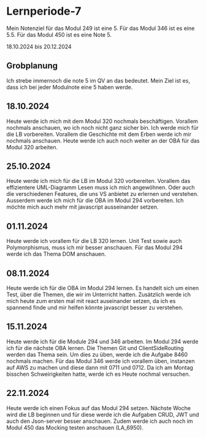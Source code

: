 # Lernperiode-7

Mein Notenziel für das Modul 249 ist eine 5. Für das Modul 346 ist es eine 5.5. Für das Modul 450 ist es eine Note 5.
 
18.10.2024 bis 20.12.2024

## Grobplanung

Ich strebe immernoch die note 5 im QV an das bedeutet. Mein Ziel ist es, dass ich bei jeder Modulnote eine 5 haben werde.
 
## 18.10.2024

Heute werde ich mich mit dem Modul 320 nochmals beschäftigen. Vorallem nochmals anschauen, wo ich noch nicht ganz sicher bin. Ich werde mich für die LB vorbereiten. Vorallem die Geschichte mit dem Erben werde ich mir nochmals anschauen. Heute werde ich auch noch weiter an der OBA für das Modul 320 arbeiten.

## 25.10.2024

Heute werde ich mich für die LB im Modul 320 vorbereiten. Vorallem das effizientere UML-Diagramm Lesen muss ich mich angewöhnen. Oder auch die verschiedenen Features, die uns VS anbietet zu erlernen und verstehen. Ausserdem werde ich mich für die OBA im Modul 294 vorbereiten. Ich möchte mich auch mehr mit javascript ausseinander setzen.

## 01.11.2024
Heute werde ich vorallem für die LB 320 lernen. Unit Test sowie auch Polymorphismus, muss ich mir besser anschauen. Für das Modul 294 werde ich das Thema DOM anschauen.

## 08.11.2024

Heute werde ich für die OBA im Modul 294 lernen. Es handelt sich um einen Test, über die Themen, die wir im Unterricht hatten. Zusätzlich werde ich mich heute zum ersten mal mit react auseinander setzen, da ich es spannend finde und mir helfen könnte javascript besser zu verstehen. 

## 15.11.2024

Heute werde ich für die Module 294 und 346 arbeiten. Im Modul 294 werde ich für die nächste OBA lernen. Die Themen Git und ClientSideRouting werden das Thema sein. Um dies zu üben, werde ich die Aufgabe 8460 nochmals machen. Für das Modul 346 werde ich vorallem üben, instanzen auf AWS zu machen und diese dann mit 0711 und 0712. Da ich am Montag bisschen Schweirigkeiten hatte, werde ich es Heute nochmal versuchen. 

## 22.11.2024

Heute werde ich einen Fokus auf das Modul 294 setzen. Nächste Woche wird die LB beginnen und für diese werde ich die Aufgaben CRUD, JWT und auch den Json-server besser anschauen. Zudem werde ich auch noch im Modul 450 das Mocking testen anschauen (LA_6950).






